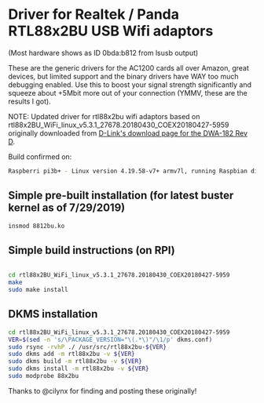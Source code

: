 # Driver for Realtek / Panda RTL88x2BU USB Wifi adaptors 
(Most hardware shows as ID 0bda:b812 from lsusb output)

These are the generic drivers for the AC1200 cards all over Amazon, great devices, but limited support and the binary drivers have WAY too much debugging enabled.  Use this to boost your signal strength significantly and squeeze about +5Mbit more out of your connection (YMMV, these are the results I got). 

NOTE: Updated driver for rtl88x2bu wifi adaptors based on rtl88x2BU_WiFi_linux_v5.3.1_27678.20180430_COEX20180427-5959 originally downloaded from [D-Link's download page for the DWA-182 Rev D](https://support.dlink.com/ProductInfo.aspx?m=DWA-182).

Build confirmed on:

```bash
Raspberri pi3b+ - Linux version 4.19.58-v7+ armv7l, running Raspbian dist upgraded to BUSTER
```
## Simple pre-built installation (for latest buster kernel as of 7/29/2019) ##

```bash
insmod 8812bu.ko
```

## Simple build instructions (on RPI) ##
```bash

cd rtl88x2BU_WiFi_linux_v5.3.1_27678.20180430_COEX20180427-5959
make
sudo make install

```

## DKMS installation

```bash
cd rtl88x2BU_WiFi_linux_v5.3.1_27678.20180430_COEX20180427-5959
VER=$(sed -n 's/\PACKAGE_VERSION="\(.*\)"/\1/p' dkms.conf)
sudo rsync -rvhP ./ /usr/src/rtl88x2bu-${VER}
sudo dkms add -m rtl88x2bu -v ${VER}
sudo dkms build -m rtl88x2bu -v ${VER}
sudo dkms install -m rtl88x2bu -v ${VER}
sudo modprobe 88x2bu
```

Thanks to @cilynx for finding and posting these originally!

